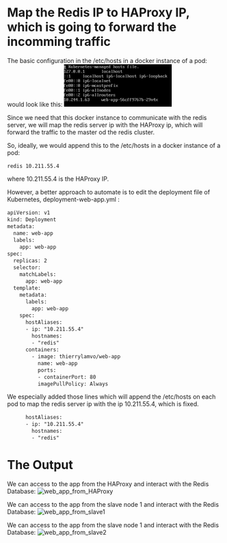 # Map the Redis IP to HAProxy IP, which is going to forward the incomming traffic

The basic configuration in the /etc/hosts in a docker instance of a pod:
would look like this:
<img src="/images/etc_hosts_in_pods.png" width="50%">



Since we need that this docker instance to communicate with the redis server,
we will map the redis server ip with the HAProxy ip, which will forward the traffic to the master od the redis cluster.

So, ideally, we would append this to the /etc/hosts in a docker instance of a pod:
```console
redis 10.211.55.4
```
where 10.211.55.4 is the HAProxy IP.

However, a better approach to automate is to edit the deployment file of Kubernetes, deployment-web-app.yml :
```console
apiVersion: v1
kind: Deployment
metadata:
  name: web-app
  labels:
    app: web-app
spec:
  replicas: 2
  selector:
    matchLabels:
      app: web-app
  template:
    metadata:
      labels:
        app: web-app
    spec:
      hostAliases:
      - ip: "10.211.55.4"
        hostnames:
        - "redis"
      containers:
        - image: thierrylamvo/web-app
          name: web-app
          ports:
          - containerPort: 80
          imagePullPolicy: Always
```
          
We especially added those lines which will append the /etc/hosts on each pod to map the redis server ip with the ip 10.211.55.4, which is fixed.
```console
      hostAliases:
      - ip: "10.211.55.4"
        hostnames:
        - "redis"
```

# The Output

We can access to the app from the HAProxy and interact with the Redis Database:
![web_app_from_HAProxy](web_app_10_211_55_4.png)

We can access to the app from the slave node 1 and interact with the Redis Database:
![web_app_from_slave1](web_app_10_211_55_5.png)

We can access to the app from the slave node 1 and interact with the Redis Database:
![web_app_from_slave2](web_app_10_211_55_6.png)

